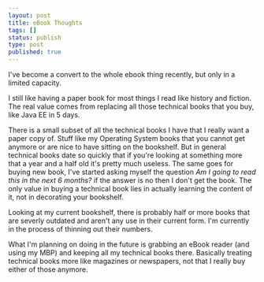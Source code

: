 ```yaml
---
layout: post
title: eBook Thoughts
tags: []
status: publish
type: post
published: true
---
```

I've become a convert to the whole ebook thing recently, but only in a limited
capacity.

I still like having a paper book for most things I read like history and
fiction. The real value comes from replacing all those technical books that you
buy, like Java EE in 5 days.

There is a small subset of all the technical books I have that I really want a
paper copy of. Stuff like my Operating System books that you cannot get anymore
or are nice to have sitting on the bookshelf. But in general technical books
date so quickly that if you're looking at something more that a year and a half
old it's pretty much useless. The same goes for buying new book, I've started
asking myself the question *Am I going to read this in the next 6 months?* if
the answer is no then I don't get the book. The only value in buying a technical
book lies in actually learning the content of it, not in decorating your
bookshelf.

Looking at my current bookshelf, there is probably half or more books that are
severly outdated and aren't any use in their current form. I'm currently in the
process of thinning out their numbers.

What I'm planning on doing in the future is grabbing an eBook reader (and using
my MBP) and keeping all my technical books there. Basically treating technical
books more like magazines or newspapers, not that I really buy either of those
anymore.
